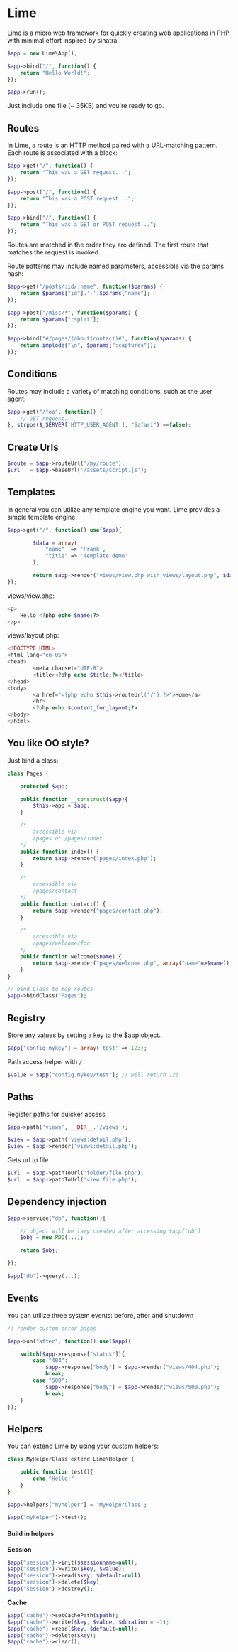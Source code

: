 Lime
====

Lime is a micro web framework for quickly creating web applications in PHP with minimal effort inspired by sinatra.

```php
$app = new Lime\App();

$app->bind("/", function() {
    return "Hello World!";
});

$app->run();
```

Just include one file (~ 35KB) and you're ready to go.


## Routes

In Lime, a route is an HTTP method paired with a URL-matching pattern. Each route is associated with a block:

```php
$app->get("/", function() {
    return "This was a GET request...";
});

$app->post("/", function() {
    return "This was a POST request...";
});

$app->bind("/", function() {
    return "This was a GET or POST request...";
});
```

Routes are matched in the order they are defined. The first route that matches the request is invoked.

Route patterns may include named parameters, accessible via the params hash:

```php
$app->get("/posts/:id/:name", function($params) {
    return $params["id"].'-'.$params["name"];
});

$app->post("/misc/*", function($params) {
    return $params[":splat"];
});

$app->bind("#/pages/(about|contact)#", function($params) {
    return implode("\n", $params[":captures"]);
});
```


## Conditions

Routes may include a variety of matching conditions, such as the user agent:

```php
$app->get("/foo", function() {
    // GET request...
}, strpos($_SERVER['HTTP_USER_AGENT'], "Safari")!==false);
```

## Create Urls

```php
$route = $app->routeUrl('/my/route');
$url   = $app->baseUrl('/assets/script.js');
```

## Templates

In general you can utilize any template engine you want. Lime provides a simple template engine:

```php
$app->get("/", function() use($app){

        $data = array(
            "name"  => 'Frank',
            "title" => 'Template demo'
        );

        return $app->render("views/view.php with views/layout.php", $data);
});
```

views/view.php:

```php
<p>
    Hello <?php echo $name;?>.
</p>
```

views/layout.php:

```php
<!DOCTYPE HTML>
<html lang="en-US">
<head>
        <meta charset="UTF-8">
        <title><?php echo $title;?></title>
</head>
<body>
        <a href="<?php echo $this->routeUrl('/');?>">Home</a>
        <hr>
        <?php echo $content_for_layout;?>
</body>
</html>
```

## You like OO style?

Just bind a class:

```php
class Pages {

    protected $app;

    public function __construct($app){
        $this->app = $app;
    }

    /*
        accessible via
        /pages or /pages/index
    */
    public function index() {
        return $app->render("pages/index.php");
    }

    /*
        accessible via
        /pages/contact
    */
    public function contact() {
        return $app->render("pages/contact.php");
    }

    /*
        accessible via
        /pages/welcome/foo
    */
    public function welcome($name) {
        return $app->render("pages/welcome.php", array("name"=>$name));
    }
}

// bind Class to map routes
$app->bindClass("Pages");
```

## Registry

Store any values by setting a key to the $app object.

```php
$app["config.mykey"] = array('test' => 123);
```

Path access helper with <code>/</code>

```php
$value = $app["config.mykey/test"]; // will return 123
```

## Paths

Register paths for quicker access

```php
$app->path('views', __DIR__.'/views');

$view = $app->path('views:detail.php');
$view = $app->render('views:detail.php');
```

Gets url to file

```php
$url  = $app->pathToUrl('folder/file.php');
$url  = $app->pathToUrl('view:file.php');
```

## Dependency injection

```php
$app->service("db", function(){

    // object will be lazy created after accessing $app['db']
    $obj = new PDO(...);

    return $obj;

});

$app["db"]->query(...);
```

## Events

You can utilize three system events: before, after and shutdown

```php
// render custom error pages

$app->on("after", function() use($app){

    switch($app->response["status"]){
        case "404":
            $app->response["body"] = $app->render("views/404.php");
            break;
        case "500":
            $app->response["body"] = $app->render("views/500.php");
            break;
    }
});
```

## Helpers

You can extend Lime by using your custom helpers:

```php
class MyHelperClass extend Lime\Helper {

    public function test(){
        echo "Hello!"
    }
}

$app->helpers["myhelper"] = 'MyHelperClass';

$app("myhelper")->test();
```

#### Build in helpers

**Session**

```php
$app("session")->init($sessionname=null);
$app("session")->write($key, $value);
$app("session")->read($key, $default=null);
$app("session")->delete($key);
$app("session")->destroy();
```

**Cache**

```php
$app("cache")->setCachePath($path);
$app("cache")->write($key, $value, $duration = -1);
$app("cache")->read($key, $default=null);
$app("cache")->delete($key);
$app("cache")->clear();
```